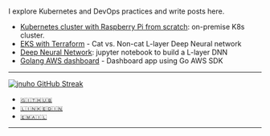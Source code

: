 # 

I explore Kubernetes and DevOps practices and write posts here.

- [Kubernetes cluster with Raspberry Pi from scratch](kubernetes/Raspberry-pi-cluster-from-scratch.md):  on-premise K8s cluster.
- [EKS with Terraform](kubernetes/Cat-vs.-Non-cat-Classifier-on-EKS.md) - Cat vs. Non-cat L-layer Deep Neural network
- [Deep Neural Network](deep-learning/Deep-Neural-Network.md): jupyter notebook to build a L-layer DNN
- [Golang AWS dashboard](golang/aws-dashboard.md) - Dashboard app using Go AWS SDK

<hr>

<!-- [![jnuho GitHub stats](https://github-readme-stats.vercel.app/api?username=jnuho&show_icons=true&rank_icon=percentile&show=reviews,prs_merged,prs_merged_percentage)](https://github.com/jnuho) -->
[![jnuho GitHub Streak](https://streak-stats.demolab.com?user=jnuho&theme=github-light)](https://github.com/jnuho)

* <i class="fa fa-github"></i> <a href="https://github.com/jnuho" target="_blank">`🇬🇮🇹🇭🇺🇧`</a>
* <i class="fa fa-linkedin-square"></i> <a href="https://www.linkedin.com/in/jun-ho-lee-047166273/" target="_blank">`🇱🇮🇳🇰🇪🇩🇮🇳`</a>
* <i class="fa fa-envelope" aria-hidden="true"></i> [`🇪🇲🇦🇮🇱`](mailto:cactoos555@gmail.com?subject=Test)

<hr>
